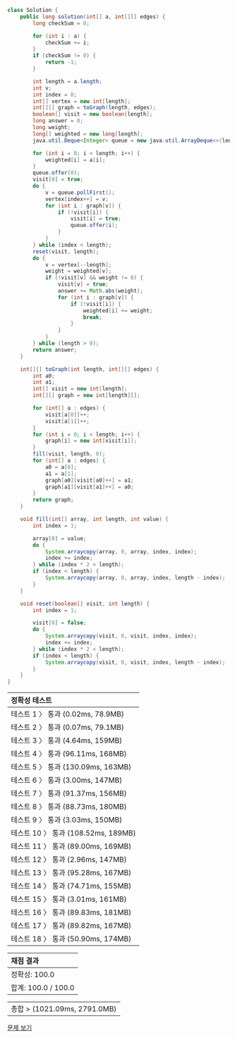 ```java
class Solution {
    public long solution(int[] a, int[][] edges) {
        long checkSum = 0;

        for (int i : a) {
            checkSum += i;
        }
        if (checkSum != 0) {
            return -1;
        }

        int length = a.length;
        int v;
        int index = 0;
        int[] vertex = new int[length];
        int[][] graph = toGraph(length, edges);
        boolean[] visit = new boolean[length];
        long answer = 0;
        long weight;
        long[] weighted = new long[length];
        java.util.Deque<Integer> queue = new java.util.ArrayDeque<>(length);

        for (int i = 0; i < length; i++) {
            weighted[i] = a[i];
        }
        queue.offer(0);
        visit[0] = true;
        do {
            v = queue.pollFirst();
            vertex[index++] = v;
            for (int i : graph[v]) {
                if (!visit[i]) {
                    visit[i] = true;
                    queue.offer(i);
                }
            }
        } while (index < length);
        reset(visit, length);
        do {
            v = vertex[--length];
            weight = weighted[v];
            if (!visit[v] && weight != 0) {
                visit[v] = true;
                answer += Math.abs(weight);
                for (int i : graph[v]) {
                    if (!visit[i]) {
                        weighted[i] += weight;
                        break;
                    }
                }
            }
        } while (length > 0);
        return answer;
    }

    int[][] toGraph(int length, int[][] edges) {
        int a0;
        int a1;
        int[] visit = new int[length];
        int[][] graph = new int[length][];

        for (int[] a : edges) {
            visit[a[0]]++;
            visit[a[1]]++;
        }
        for (int i = 0; i < length; i++) {
            graph[i] = new int[visit[i]];
        }
        fill(visit, length, 0);
        for (int[] a : edges) {
            a0 = a[0];
            a1 = a[1];
            graph[a0][visit[a0]++] = a1;
            graph[a1][visit[a1]++] = a0;
        }
        return graph;
    }

    void fill(int[] array, int length, int value) {
        int index = 1;

        array[0] = value;
        do {
            System.arraycopy(array, 0, array, index, index);
            index += index;
        } while (index * 2 < length);
        if (index < length) {
            System.arraycopy(array, 0, array, index, length - index);
        }
    }

    void reset(boolean[] visit, int length) {
        int index = 1;

        visit[0] = false;
        do {
            System.arraycopy(visit, 0, visit, index, index);
            index += index;
        } while (index * 2 < length);
        if (index < length) {
            System.arraycopy(visit, 0, visit, index, length - index);
        }
    }
}
```
 | 정확성 테스트 | 
 |  :-  | 
 | 테스트 1 〉	통과 (0.02ms, 78.9MB) | 
 | 테스트 2 〉	통과 (0.07ms, 79.1MB) | 
 | 테스트 3 〉	통과 (4.64ms, 159MB) | 
 | 테스트 4 〉	통과 (96.11ms, 168MB) | 
 | 테스트 5 〉	통과 (130.09ms, 163MB) | 
 | 테스트 6 〉	통과 (3.00ms, 147MB) | 
 | 테스트 7 〉	통과 (91.37ms, 156MB) | 
 | 테스트 8 〉	통과 (88.73ms, 180MB) | 
 | 테스트 9 〉	통과 (3.03ms, 150MB) | 
 | 테스트 10 〉	통과 (108.52ms, 189MB) | 
 | 테스트 11 〉	통과 (89.00ms, 169MB) | 
 | 테스트 12 〉	통과 (2.96ms, 147MB) | 
 | 테스트 13 〉	통과 (95.28ms, 167MB) | 
 | 테스트 14 〉	통과 (74.71ms, 155MB) | 
 | 테스트 15 〉	통과 (3.01ms, 161MB) | 
 | 테스트 16 〉	통과 (89.83ms, 181MB) | 
 | 테스트 17 〉	통과 (89.82ms, 167MB) | 
 | 테스트 18 〉	통과 (50.90ms, 174MB) | 

 | 채점 결과 | 
 | :- | 
 | 정확성: 100.0 | 
 | 합계: 100.0 / 100.0 | 

 || 
 | :- | 
 | 총합 > (1021.09ms, 2791.0MB) | 

[문제 보기](https://programmers.co.kr/learn/courses/30/lessons/76503?language=java)